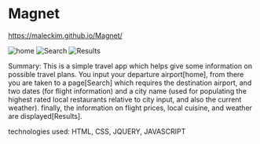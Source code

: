 # Magnet

https://maleckim.github.io/Magnet/


![home](https://maleckim.github.com/Magnet/images/HomePage.PNG)
![Search](https://maleckim.github.com/Magnet/images/SearchParameters.PNG)
![Results](https://maleckim.github.com/Magnet/images/Results.PNG)

Summary: This is a simple travel app which helps give some information on possible travel plans. You input your departure airport[home],
from there you are taken to a page[Search] which requires the destination airport, and two dates (for flight information) and a city name
(used for populating the highest rated local restaurants relative to city input, and also the current weather). finally, the information on flight prices, local cuisine, and weather are displayed[Results].

technologies used: HTML, CSS, JQUERY, JAVASCRIPT

